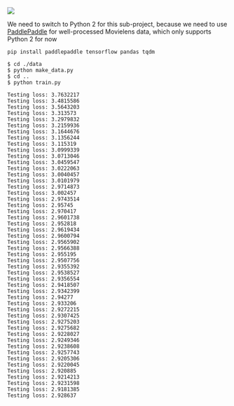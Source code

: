 <img src="https://github.com/zhedongzheng/finch/blob/master/nlp-models/assets/movielens.png">

We need to switch to Python 2 for this sub-project, because we need to use [PaddlePaddle](http://www.paddlepaddle.org/) for well-processed Movielens data, which only supports Python 2 for now

```
pip install paddlepaddle tensorflow pandas tqdm
```

```
$ cd ./data
$ python make_data.py
$ cd ..
$ python train.py
```

```
Testing loss: 3.7632217
Testing loss: 3.4815586
Testing loss: 3.5643203
Testing loss: 3.313573
Testing loss: 3.2979832
Testing loss: 3.2159936
Testing loss: 3.1644676
Testing loss: 3.1356244
Testing loss: 3.115319
Testing loss: 3.0999339
Testing loss: 3.0713046
Testing loss: 3.0459547
Testing loss: 3.0222063
Testing loss: 3.0040457
Testing loss: 3.0101979
Testing loss: 2.9714873
Testing loss: 3.002457
Testing loss: 2.9743514
Testing loss: 2.95745
Testing loss: 2.970417
Testing loss: 2.9601738
Testing loss: 2.952818
Testing loss: 2.9619434
Testing loss: 2.9600794
Testing loss: 2.9565902
Testing loss: 2.9566388
Testing loss: 2.955195
Testing loss: 2.9507756
Testing loss: 2.9355392
Testing loss: 2.9538527
Testing loss: 2.9356554
Testing loss: 2.9418507
Testing loss: 2.9342399
Testing loss: 2.94277
Testing loss: 2.933206
Testing loss: 2.9272215
Testing loss: 2.9307425
Testing loss: 2.9275203
Testing loss: 2.9275682
Testing loss: 2.9228027
Testing loss: 2.9249346
Testing loss: 2.9238608
Testing loss: 2.9257743
Testing loss: 2.9205306
Testing loss: 2.9220045
Testing loss: 2.920885
Testing loss: 2.9214213
Testing loss: 2.9231598
Testing loss: 2.9181385
Testing loss: 2.928637
```
